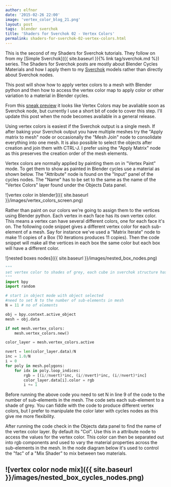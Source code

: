 ```yaml
---
author: elfnor
date: '2015-02-26 22:00'
image: 'vertex_color_blog_21.png'
layout: post
tags:  blender sverchok
title: 'Shaders for Sverchok 02 - Vertex Colors'
permalink: shaders-for-sverchok-02-vertex-colors.html
---
```


This is the second of my Shaders for Sverchok tutorials. They follow on from my [Simple Sverchok]({{ site.baseurl }}{% link tag/sverchok.md %}) series. The Shaders for Sverchok posts are mostly about Blender Cycles Materials and how I apply them to my [Sverchok](http://nikitron.cc.ua/sverchok_en.html) models rather than directly about Sverchok nodes.

This post will show how to apply vertex colors to a mesh with Blender python and then how to access the vertex color map to apply color or other variation to a material in Blender cycles.

From this [sneak preview](http://blenderartists.org/forum/showthread.php?272679-Addon-WIP-Sverchok-parametric-nodes-for-architects&p=2813513&viewfull=1#post2813513) it looks like Vertex Colors may be avaliable soon as Sverchok node, but currently I use a short bit of code to cover this step. I\'ll update this post when the node becomes available in a general release.

Using vertex colors is easiest if the Sverchok output is a single mesh. If after baking your Sverchok output you have multiple meshes try the \"Apply matrix to mesh\" node or occasionally the \"Mesh Join\" node to consolidate everything into one mesh. It is also possible to select the objects after creation and join them with CTRL-J. I prefer using the \"Apply Matrix\" node as this preserves the creation order of the mesh elements.

Vertex colors are normally applied by painting them on in \"Vertex Paint\" mode. To get them to show as painted in Blender cycles use a material as shown below. The \"Attribute\" node is found on the \"Input\" panel of the cycles nodes. The \"Name\" has to be set to the same as the name of the \"Vertex Colors\" layer found under the Objects Data panel.

![vertex color in blender]({{ site.baseurl }}/images/vertex_colors_screen.png)

Rather than paint on our colors we\'re going to assign them to the vertices using Blender python. Each vertex in each face has its own vertex color. This means a vertex can have several different colors, one for each face it\'s on. The following code snippet gives a different vertex color for each sub-element of a mesh. Say for instance we\'ve used a \"Matrix Iterate\" node to make 11 copies of a Box (10 iterations produces 11 copies). Then the code snippet will make all the vertices in each box the same color but each box will have a different color.

![nested boxes nodes]({{ site.baseurl }}/images/nested_box_nodes.png)

```python
"""
set vertex color to shades of grey, each cube in sverchok structure has its own shade
"""
import bpy
import random

# start in object mode with object selected
#need to set N to the number of sub-elements in mesh
N = 11 # no of elements

obj = bpy.context.active_object
mesh = obj.data

if not mesh.vertex_colors:
    mesh.vertex_colors.new()

color_layer = mesh.vertex_colors.active

nvert = len(color_layer.data)/N
inc = 1.0/N
i = 0
for poly in mesh.polygons:
    for idx in poly.loop_indices:
        rgb = [(i//nvert)*inc, (i//nvert)*inc, (i//nvert)*inc]
        color_layer.data[i].color = rgb
        i += 1
```

Before running the above code you need to set N in line 9 of the code to the number of sub-elements in the mesh. The code sets each sub-element to a shade of grey. You can fiddle with the code to produce different vertex colors, but I prefer to manipulate the color later with cycles nodes as this give me more flexibility.

After running the code check in the Objects data panel to find the name of the vertex color layer. By default its \"Col\". Use this in a attribute node to access the values for the vertex color. This color can then be separated out into rgb components and used to vary the material properties across the sub-elements in the mesh. In the node diagram below it\'s used to control the \"fac\" of a \"Mix Shader\" to mix between two materials.

## ![vertex color node mix]({{ site.baseurl }}/images/nested_box_cycles_nodes.png)
